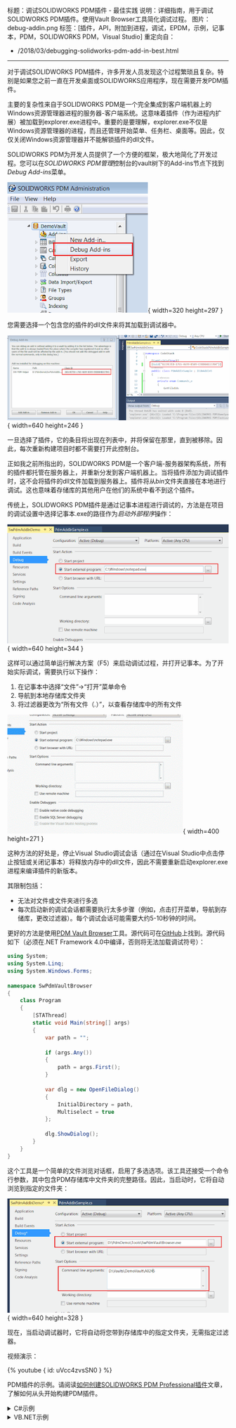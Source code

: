 标题：调试SOLIDWORKS PDM插件 - 最佳实践
说明：详细指南，用于调试SOLIDWORKS PDM插件。使用Vault Browser工具简化调试过程。
图片：debug-addin.png
标签：[插件，API，附加到进程，调试，EPDM，示例，记事本，PDM，SOLIDWORKS PDM，Visual Studio]
重定向自：
  - /2018/03/debugging-solidworks-pdm-add-in-best.html
---
对于调试SOLIDWORKS PDM插件，许多开发人员发现这个过程繁琐且复杂。特别是如果您之前一直在开发桌面或SOLIDWORKS应用程序，现在需要开发PDM插件。

主要的复杂性来自于SOLIDWORKS PDM是一个完全集成到客户端机器上的Windows资源管理器进程的服务器-客户端系统。这意味着插件（作为进程内扩展）被加载到explorer.exe进程中。重要的是要理解，explorer.exe不仅是Windows资源管理器的进程，而且还管理开始菜单、任务栏、桌面等。因此，仅仅关闭Windows资源管理器并不能解锁插件的dll文件。

SOLIDWORKS PDM为开发人员提供了一个方便的框架，极大地简化了开发过程。您可以在*SOLIDWORKS PDM管理*控制台的vault树下的Add-ins节点下找到*Debug Add-ins*菜单。

![管理面板中的调试插件命令](debug-addin.png){ width=320 height=297 }

您需要选择一个包含您的插件的dll文件来将其加载到调试器中。

![插件的GUID](debug-addins-register.png){ width=640 height=246 }

一旦选择了插件，它的条目将出现在列表中，并将保留在那里，直到被移除。因此，每次重新构建项目时都不需要打开此控制台。

正如我之前所指出的，SOLIDWORKS PDM是一个客户端-服务器架构系统，所有的插件都托管在服务器上，并重新分发到客户端机器上。当将插件添加为调试插件时，这不会将插件的dll文件加载到服务器上。插件将从*bin*文件夹直接在本地进行调试。这也意味着存储库的其他用户在他们的系统中看不到这个插件。

传统上，SOLIDWORKS PDM插件是通过记事本进程进行调试的，方法是在项目的调试设置中选择记事本.exe的路径作为*启动外部程序*操作：

![在外部记事本应用程序中开始调试](start-ext-prg-notepad.png){ width=640 height=344 }

这样可以通过简单运行解决方案（F5）来启动调试过程，并打开记事本。为了开始实际调试，需要执行以下操作：

1. 在记事本中选择“文件”->“打开”菜单命令
1. 导航到本地存储库文件夹
1. 将过滤器更改为“所有文件（*.*）”，以查看存储库中的所有文件

![在记事本中调试插件](debug-notepad.gif){ width=400 height=271 }

这种方法的好处是，停止Visual Studio调试会话（通过在Visual Studio中点击停止按钮或关闭记事本）将释放内存中的dll文件，因此不需要重新启动explorer.exe进程来编译插件的新版本。

其限制包括：

* 无法对文件或文件夹进行多选
* 每次启动新的调试会话都需要执行太多步骤（例如，点击打开菜单，导航到存储库，更改过滤器）。每个调试会话可能需要大约5-10秒钟的时间。

更好的方法是使用[PDM Vault Browser](https://github.com/codestackdev/pdm-vault-browser/releases/tag/initial)工具。源代码可在[GitHub](https://github.com/codestackdev/pdm-vault-browser)上找到。源代码如下（必须在.NET Framework 4.0中编译，否则将无法加载调试符号）：

~~~ cs
using System;
using System.Linq;
using System.Windows.Forms;

namespace SwPdmVaultBrowser
{
    class Program
    {
        [STAThread]
        static void Main(string[] args)
        {
            var path = "";

            if (args.Any())
            {
                path = args.First();
            }

            var dlg = new OpenFileDialog()
            {
                InitialDirectory = path,
                Multiselect = true 
            };

            dlg.ShowDialog();
        }
    }
}

~~~



这个工具是一个简单的文件浏览对话框，启用了多选选项。该工具还接受一个命令行参数，其中包含PDM存储库中文件夹的完整路径。因此，当启动时，它将自动浏览到指定的文件夹：

![使用PDM Vault Browser调试插件](debug-with-pdm-vault-browser.png){ width=640 height=328 }

现在，当启动调试器时，它将自动将您带到存储库中的指定文件夹，无需指定过滤器。

视频演示：

{% youtube { id: uVcc4zvsSN0 } %}

PDM插件的示例。请阅读[如何创建SOLIDWORKS PDM Professional插件](/solidworks-pdm-api/getting-started/add-ins/create/)文章，了解如何从头开始构建PDM插件。

<details>
<summary>C#示例</summary>

~~~ cs
using EdmLib;
using System;
using System.Linq;
using System.Runtime.InteropServices;

namespace CodeStack
{
    [ComVisible(true)]
    [Guid("8219E7E8-1765-4699-B509-E9DD84B337B4")]
    public class PdmAddInSample : IEdmAddIn5
    {
        private enum Commands_e
        {
            GetIds
        }
        
        public void GetAddInInfo(ref EdmAddInInfo poInfo, IEdmVault5 poVault, IEdmCmdMgr5 poCmdMgr)
        {
            poInfo.mbsAddInName = "SW PDM Helper";
            poInfo.mbsDescription = "Utility functions for SOLIDWORKS PDM";
            poInfo.mlAddInVersion = 1;
            poInfo.mlRequiredVersionMajor = 17; //SOLIDWORKS PDM 2017 SP0

            poCmdMgr.AddCmd((int)Commands_e.GetIds, "Get ID");
        }

        public void OnCmd(ref EdmCmd poCmd, ref Array ppoData)
        {
            if (poCmd.meCmdType == EdmCmdType.EdmCmd_Menu)
            {
                if (poCmd.mlCmdID == (int)Commands_e.GetIds)
                {
                    Func<EdmCmdData, int> getIdFunc = (d) => 
                    {
                        var isFile = d.mlObjectID1 != 0;

                        if (isFile)
                        {
                            return d.mlObjectID1;
                        }
                        else
                        {
                            return d.mlObjectID2;
                        }
                    };

                    var msg = string.Join(Environment.NewLine,
                        (ppoData as EdmCmdData[]).Select(
                            d => $"{d.mbsStrData1} - {getIdFunc(d)}").ToArray());

                    (poCmd.mpoVault as IEdmVault10).MsgBox(0, msg);
                }
            }
        }
    }
}

~~~



</details>

<details>
<summary>VB.NET示例</summary>

~~~ vb
Imports EdmLib
Imports System.Runtime.InteropServices
Imports System.Text

Namespace CodeStack

    <ComVisible(True)>
    <Guid("B761142B-BEEB-4E4D-8332-6B9E9D646B16")>
    Public Class PdmAddInSample
        Implements IEdmAddIn5

        Private Enum Commands_e
            GetIds
        End Enum

        Public Sub GetAddInInfo(ByRef poInfo As EdmAddInInfo, ByVal poVault As IEdmVault5, ByVal poCmdMgr As IEdmCmdMgr5) Implements IEdmAddIn5.GetAddInInfo

            poInfo.mbsAddInName = "SW PDM Helper"
            poInfo.mbsDescription = "Utility functions for SOLIDWORKS PDM"
            poInfo.mlAddInVersion = 1
            poInfo.mlRequiredVersionMajor = 17
            poCmdMgr.AddCmd(CInt(Commands_e.GetIds), "Get ID1")

        End Sub

        Public Sub OnCmd(ByRef poCmd As EdmCmd, ByRef ppoData As Array) Implements IEdmAddIn5.OnCmd

            If poCmd.meCmdType = EdmCmdType.EdmCmd_Menu Then

                If poCmd.mlCmdID = Commands_e.GetIds Then

                    Dim msg As New StringBuilder()

                    For Each data As EdmCmdData In ppoData
                        msg.AppendLine($"{data.mbsStrData1} - {GetId(data)}")
                    Next

                    TryCast(poCmd.mpoVault, IEdmVault10).MsgBox(0, msg.ToString())

                End If
            End If
        End Sub

        Private Function GetId(data As EdmCmdData) As Integer

            Dim isFile = data.mlObjectID1 <> 0

            If isFile Then
                Return data.mlObjectID1
            Else
                Return data.mlObjectID2
            End If

        End Function

    End Class

End Namespace

~~~



</details>